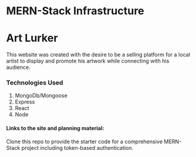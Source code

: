 # MERN-Stack Infrastructure

<h1>Art Lurker</h1>

<p>This website was created with the desire to be a selling platform for a local artist to display and promote his artwork while connecting with his audience.</p>

<h3>Technologies Used</h3>
    <ol>
        <li>MongoDb/Mongoose</li>
        <li>Express</li>
        <li>React</li>
        <li>Node</li>
    </ol>

<h4>Links to the site and planning material:</h4>
    

Clone this repo to provide the starter code for a comprehensive MERN-Stack project including token-based authentication.
